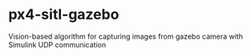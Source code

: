 # px4-sitl-gazebo
Vision-based algorithm for capturing images from gazebo camera with Simulink UDP communication
